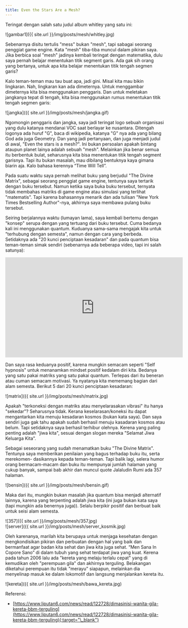 ```yaml
---
title: Even the Stars Are a Mesh?
---
```


Teringat dengan salah satu judul album whitley yang satu ini:<!--more-->

![gambar1]({{ site.url }}/img/posts/mesh/whitley.jpg)

Sebenarnya disitu tertulis "mess" bukan "mesh", tapi sabagai seorang penggiat game engine. Kata "mesh" tiba-tiba muncul dalam pikiran saya. Jika berbica soal "mesh" jadinya kembali teringat dengan matematika, dulu saya pernah belajar menentukan titik segment garis. Ada gak sih orang yang bertanya, untuk apa kita belajar menentukan titik tengah segmen garis?

Kalo teman-teman mau tau buat apa, jadi gini. Misal kita mau bikin lingkaran. Nah, lingkaran kan ada dimeternya. Untuk menggambar dimeternya kita bisa menggunakan penggaris. Dan untuk meletakan jangkanya tepat di tengah, kita bisa menggunakan rumus menentukan titik tengah segmen garis:

![jangka]({{ site.url }}/img/posts/mesh/jangka.gif)

Ngomongin penggaris dan jangka, saya jadi teringat logo sebuah organisasi yang dulu katanya mendanai VOC saat berlayar ke nusantara. Ditengah logonya ada huruf "G", baca di wikipedia, katanya "G" nya ada yang bilang God ada juga Geometry. Dan yang jadi pertanyaan, dan juga menjadi judul di awal, "Even the stars is a mesh?". Ini bukan persoalan apakah bintang ataupun planet lainya adalah sebuah "mesh". Melainkan jika benar semua itu berbentuk bulat, seharusnya kita bisa menentukan titik tengah segment garisnya. Tapi itu bukan masalah, mau dibilang bentuknya kaya gimana biarin aja. Kalo bahasa kerennya “Time Will Tell”.

Pada suatu waktu saya pernah melihat buku yang berjudul "The Divine Matrix", sebagai seorang penggiat game engine, tentunya saya tertarik dengan buku tersebut. Namun ketika saya buka buku tersebut, ternyata tidak membahas matriks di game engine atau simulasi yang terlihat "matematis". Tapi karena bahasannya menarik dan ada tulisan "New York Times Bestselling Author"-nya, akhirnya saya membawa pulang buku tersebut. 

Seiring berjalannya waktu (lumayan lama), saya kembali bertemu dengan "konsep" serupa dengan yang tertuang dari buku tersebut. Cuma bedanya kali ini menggunakan quantum. Kuduanya sama-sama mengajak kita untuk "terhubung dengan semesta", namun dengan cara yang berbeda. Setidaknya ada "20 kunci penciptaan kesadaran" dan pada quantum bisa teman-teman simak sendiri (sebenarnya ada beberapa video, tapi ini salah satunya):

<iframe width="560" height="315" src="https://www.youtube.com/embed/LqhanLQBd50?si=QI2MbHZhyAXhS3I6" title="YouTube video player" frameborder="0" allow="accelerometer; autoplay; clipboard-write; encrypted-media; gyroscope; picture-in-picture; web-share" referrerpolicy="strict-origin-when-cross-origin" allowfullscreen></iframe>

Dan saya rasa keduanya positif, karena mungkin semacam seperti "Self hypnosis" untuk menanamkan mindset positif kedalam diri kita. Bedanya yang satu pakai matriks yang satu pakai quantum. Terlepas dari itu beneran atau cuman semacam motivasi. Ya nyatanya kita mememang bagian dari alam semesta. Berikut 5 dari 20 kunci penciptaan kesadaran:

![matrix]({{ site.url }}/img/posts/mesh/matrix.jpg)

Apakah "terkoneksi dengan matriks atau menyelarasakan vibrasi" itu hanya "sekedar"? Seharusnya tidak. Kerana keselarasan/koneksi itu dapat mengantarkan kita menuju kesadaran kosmos (bukan kata saya). Dan saya sendiri juga gak tahu apakah sudah berhasil menuju kasadaran kosmos atau belum. Tapi setidaknya saya berhasil terhibur olehnya. Kerena yang paling penting adalah "jiwa kita", sesuai dengan slogan mereka "Selamat Jiwa Keluarga Kita".

Sebagai seseorang yang sudah menamatkan buku "The Divine Matrix". Tentunya saya memberikan penilaian yang bagus terhadap buku itu, serta merekomen- dasikannya kepada teman-teman. Tapi balik lagi, selera humor orang bermacam-macam dan buku itu mempunyai jumlah halaman yang cukup banyak, sampai bab akhir dan muncul quote Jalaludin Rumi ada 357 halaman.

![bensin]({{ site.url }}/img/posts/mesh/bensin.gif)
 
Maka dari itu, mungkin bukan masalah jika quantum bisa menjadi alternatif lainnya, karena yang terpenting adalah jiwa kita (ini juga bukan kata saya (tapi mungkin ada benernya juga)). Selalu berpikir positif dan berbuat baik untuk seisi alam semesta.

![357]({{ site.url }}/img/posts/mesh/357.jpg)
<br>
![server]({{ site.url }}/img/posts/mesh/server_kosmik.jpg)

Oleh karenanya, marilah kita berupaya untuk menjaga kesehatan dengan mengkondisikan pikiran dan perbuatan dengan hal yang baik dan bermanfaat agar badan kita sehat dan jiwa kita juga sehat. “Men Sana In Copore Sano” di dalam tubuh yang sehat terdapat jiwa yang kuat. Kerena pada tahun 2006 lalu ada "kereta yang melaju terlalu cepat" yang di kemudikan oleh "perempuan gila" dan akhirnya terguling. Belakangan diketahui perempuan itu tidak "merayu" siapapun, melainkan dia menyelinap masuk ke dalam lokomotif dan langsung menjalankan kereta itu.

![kereta]({{ site.url }}/img/posts/mesh/bawa_kereta.jpg)

Referensi:

* [https://www.liputan6.com/news/read/122728/dimasinisi-wanita-gila-kereta-bbm-terguling](https://www.liputan6.com/news/read/122728/dimasinisi-wanita-gila-kereta-bbm-terguling){:target="\_blank"}